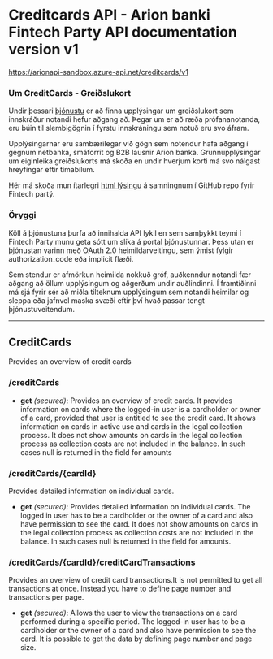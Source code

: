 ﻿# Creditcards API - Arion banki Fintech Party API documentation version v1
https://arionapi-sandbox.azure-api.net/creditcards/v1

### Um CreditCards - Greiðslukort
Undir þessari [þjónustu](/ "e. resource, gæti verið þýtt is. auðlind\viðfang") er að finna upplýsingar um greiðslukort sem innskráður notandi hefur aðgang að. Þegar um er að ræða prófananotanda, eru búin til slembigögnin í fyrstu innskráningu sem notuð eru svo áfram.

Upplýsingarnar eru sambærilegar við gögn sem notendur hafa aðgang í gegnum netbanka, smáforrit og B2B lausnir Arion banka. Grunnupplýsingar um eiginleika greiðslukorts má skoða en undir hverjum korti má svo nálgast hreyfingar eftir tímabilum.
      
Hér má skoða mun ítarlegri [html lýsingu](https://rawgit.com/kristinnstefansson/intechParty201606Documentation/master/CreditCards/CreditCards.html "sjá CreditCards.html") á samningnum í GitHub repo fyrir Fintech partý.

### Öryggi
Köll á þjónustuna þurfa að innihalda API lykil en sem samþykkt teymi í Fintech Party munu geta sótt um slíka á portal þjónustunnar. Þess utan er þjónustan varinn með OAuth 2.0 heimildarveitingu, sem ýmist fylgir authorization_code eða implicit flæði.
      
Sem stendur er afmörkun heimilda nokkuð gróf, auðkenndur notandi fær aðgang að öllum upplýsingum og aðgerðum undir auðlindinni. Í framtíðinni má sjá fyrir sér að miðla tilteknum upplýsingum sem notandi heimilar og sleppa eða jafnvel maska svæði eftir því hvað passar tengt þjónustuveitendum.

---

## CreditCards
Provides an overview of credit cards

### /creditCards

* **get** *(secured)*: Provides an overview of credit cards. It provides information on cards where the logged-in user is a cardholder or owner of a card, provided that user is entitled to see the credit card. It shows information on cards in active use and cards in the legal collection process. It does not show amounts on cards in the legal collection process as collection costs are not included in the balance. In such cases null is returned in the field for amounts

### /creditCards/{cardId}
Provides detailed information on individual cards.

* **get** *(secured)*: Provides detailed information on individual cards. The logged in user has to be a cardholder or the owner of a card and also have permission to see the card. It does not show amounts on cards in the legal collection process as collection costs are not included in the balance. In such cases null is returned in the field for amounts.

### /creditCards/{cardId}/creditCardTransactions
Provides an overview of credit card transactions.It is not permitted to get all transactions at once. Instead you have to define page number and transactions per page.

* **get** *(secured)*: Allows the user to view the transactions on a card performed during a specific period. The logged-in user has to be a cardholder or the owner of a card and also have permission to see the card. It is possible to get the data by defining page number and page size.

